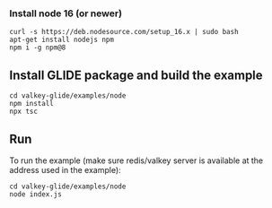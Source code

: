 ### Install node 16 (or newer)

```
curl -s https://deb.nodesource.com/setup_16.x | sudo bash
apt-get install nodejs npm
npm i -g npm@8
```

## Install GLIDE package and build the example

```
cd valkey-glide/examples/node
npm install
npx tsc
```

## Run

To run the example (make sure redis/valkey server is available at the address used in the example):

```
cd valkey-glide/examples/node
node index.js
```
